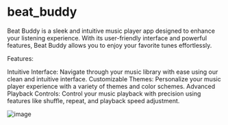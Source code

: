 # beat_buddy

Beat Buddy is a sleek and intuitive music player app designed to enhance your listening experience. With its user-friendly interface and powerful features, Beat Buddy allows you to enjoy your favorite tunes effortlessly.

Features:

Intuitive Interface: Navigate through your music library with ease using our clean and intuitive interface.
Customizable Themes: Personalize your music player experience with a variety of themes and color schemes.
Advanced Playback Controls: Control your music playback with precision using features like shuffle, repeat, and playback speed adjustment.

![image](https://github.com/AayushMathur03/beat_buddy/assets/132337237/46f4e23f-ad4f-4f46-9299-a27a6e55561d)
